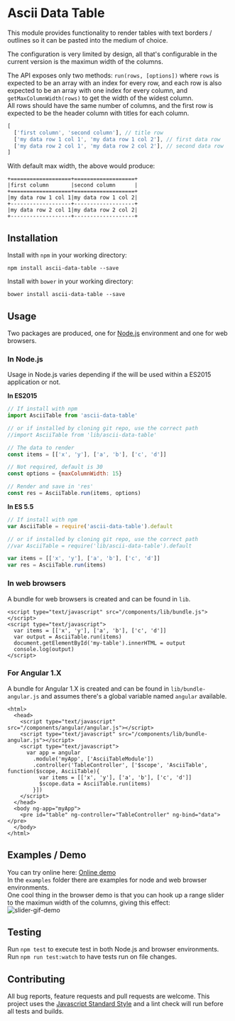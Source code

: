 # Ascii Data Table

This module provides functionality to render tables with text borders / outlines
so it can be pasted into the medium of choice.

The configuration is very limited by design, all that's configurable in the 
current version is the maximun width of the columns.

The API exposes only two methods: `run(rows, [options])` where `rows` is expected to be 
an array with an index for every row, and each row is also expected to be an array 
with one index for every column, and `getMaxColumnWidth(rows)` to get the width of the 
widest column.  
All rows should have the same number of columns, and the first row is expected to 
be the header column with titles for each column.

```javascript
[
  ['first column', 'second column'], // title row
  ['my data row 1 col 1', 'my data row 1 col 2'], // first data row
  ['my data row 2 col 1', 'my data row 2 col 2'], // second data row
]
```

With default max width, the above would produce:

```
+===================+===================+
|first column       |second column      |
+===================+===================+
|my data row 1 col 1|my data row 1 col 2|
+-------------------+-------------------+
|my data row 2 col 1|my data row 2 col 2|
+-------------------+-------------------+
```

## Installation
Install with `npm` in your working directory:

```
npm install ascii-data-table --save
```

Install with `bower` in your working directory:

```
bower install ascii-data-table --save
```

## Usage
Two packages are produced, one for [Node.js](https://nodejs.org/en/) environment and one for web browsers.

### In Node.js
Usage in Node.js varies depending if the will be used within a ES2015 application or not.

**In ES2015**

```javascript
// If install with npm
import AsciiTable from 'ascii-data-table'

// or if installed by cloning git repo, use the correct path
//import AsciiTable from 'lib/ascii-data-table'

// The data to render
const items = [['x', 'y'], ['a', 'b'], ['c', 'd']]

// Not required, default is 30
const options = {maxColumnWidth: 15}

// Render and save in 'res'
const res = AsciiTable.run(items, options)
```

**In ES 5.5**

```javascript
// If install with npm
var AsciiTable = require('ascii-data-table').default

// or if installed by cloning git repo, use the correct path
//var AsciiTable = require('lib/ascii-data-table').default

var items = [['x', 'y'], ['a', 'b'], ['c', 'd']]
var res = AsciiTable.run(items)
```

### In web browsers
A bundle for web browsers is created and can be found in `lib`.

```hmtl
<script type="text/javascript" src="/components/lib/bundle.js"></script>
<script type="text/javascript">
  var items = [['x', 'y'], ['a', 'b'], ['c', 'd']]
  var output = AsciiTable.run(items)
  document.getElementById('my-table').innerHTML = output
  console.log(output)
</script>
```

### For Angular 1.X
A bundle for Angular 1.X is created and can be found in `lib/bundle-angular.js` and 
assumes there's a global variable named `angular` available.

```
<html>
  <head>
    <script type="text/javascript" src="/components/angular/angular.js"></script>
    <script type="text/javascript" src="/components/lib/bundle-angular.js"></script>
    <script type="text/javascript">
      var app = angular
        .module('myApp', ['AsciiTableModule'])
        .controller('TableController', ['$scope', 'AsciiTable', function($scope, AsciiTable){
          var items = [['x', 'y'], ['a', 'b'], ['c', 'd']]
          $scope.data = AsciiTable.run(items)
        }])
    </script>
  </head>
  <body ng-app="myApp">
    <pre id="table" ng-controller="TableController" ng-bind="data"></pre>
  </body>
</html>
```

## Examples / Demo
You can try online here: [Online demo](https://oskarhane-dropshare-eu.s3-eu-central-1.amazonaws.com/index-zcqLpvoR0Z/index.html)  
In the `examples` folder there are examples for node and web browser environments.  
One cool thing in the browser demo is that you can hook up a range slider to the maximun 
width of the columns, giving this effect:  
![slider-gif-demo](https://oskarhane-dropshare-eu.s3-eu-central-1.amazonaws.com/ascii-data-table-slider-lfbBzm2sql/ascii-data-table-slider.gif)

## Testing
Run `npm test` to execute test in both Node.js and browser environments.  
Run `npm run test:watch` to have tests run on file changes.

## Contributing
All bug reports, feature requests and pull requests are welcome. This project uses the [Javascript Standard Style](http://standardjs.com) and a lint check will run before all tests and builds.
